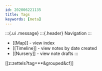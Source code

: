 ```yaml
---
id: 202006221135
title: Tags
keywords: [meta]
---
```

:::{.ui .message}
:::{.header}
Navigation
:::
- [[Map]] - view index 
- [[Timeline]] - view notes by date created 
- [[Nursery]] - view note drafts
::: 

[[z:zettels?tag=**&grouped&cf]]